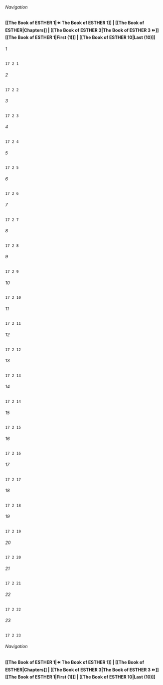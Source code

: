 
###### Navigation
**[[The Book of ESTHER 1|⏪ The Book of ESTHER 1]] | [[The Book of ESTHER|Chapters]] | [[The Book of ESTHER 3|The Book of ESTHER 3 ⏩]]**
**[[The Book of ESTHER 1|First (1)]] | [[The Book of ESTHER 10|Last (10)]]**

###### 1
``` verse
17 2 1 
```
###### 2
``` verse
17 2 2 
```
###### 3
``` verse
17 2 3 
```
###### 4
``` verse
17 2 4 
```
###### 5
``` verse
17 2 5 
```
###### 6
``` verse
17 2 6 
```
###### 7
``` verse
17 2 7 
```
###### 8
``` verse
17 2 8 
```
###### 9
``` verse
17 2 9 
```
###### 10
``` verse
17 2 10 
```
###### 11
``` verse
17 2 11 
```
###### 12
``` verse
17 2 12 
```
###### 13
``` verse
17 2 13 
```
###### 14
``` verse
17 2 14 
```
###### 15
``` verse
17 2 15 
```
###### 16
``` verse
17 2 16 
```
###### 17
``` verse
17 2 17 
```
###### 18
``` verse
17 2 18 
```
###### 19
``` verse
17 2 19 
```
###### 20
``` verse
17 2 20 
```
###### 21
``` verse
17 2 21 
```
###### 22
``` verse
17 2 22 
```
###### 23
``` verse
17 2 23 
```

###### Navigation
**[[The Book of ESTHER 1|⏪ The Book of ESTHER 1]] | [[The Book of ESTHER|Chapters]] | [[The Book of ESTHER 3|The Book of ESTHER 3 ⏩]]**
**[[The Book of ESTHER 1|First (1)]] | [[The Book of ESTHER 10|Last (10)]]**

